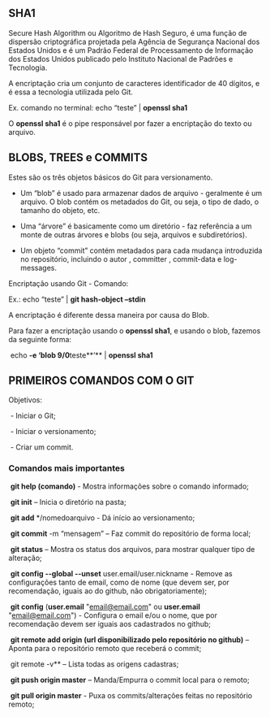 ## **SHA1** 

Secure Hash Algorithm ou Algoritmo de Hash Seguro, é uma função de dispersão criptográfica projetada pela Agência de Segurança Nacional dos Estados Unidos e é um Padrão Federal de Processamento de Informação dos Estados Unidos publicado pelo Instituto Nacional de Padrões e Tecnologia.

A encriptação cria um conjunto de caracteres identificador de 40 dígitos, e é essa a tecnologia utilizada pelo Git.

Ex. comando no terminal: echo “teste” | **openssl sha1**

O **openssl sha1** é o pipe responsável por fazer a encriptação do texto ou arquivo.

 

## **BLOBS, TREES e COMMITS**

Estes são os três objetos básicos do Git para versionamento.

* Um “blob” é usado para armazenar dados de arquivo - geralmente é um arquivo. O blob contém os metadados do Git, ou seja, o tipo de dado, o tamanho do objeto, etc.

* Uma “árvore” é basicamente como um diretório - faz referência a um monte de outras árvores e blobs (ou seja, arquivos e subdiretórios).

* Um objeto “commit” contém metadados para cada mudança introduzida no repositório, incluindo o autor , committer , commit-data e log-messages.

Encriptação usando Git - Comando:

Ex.: echo “teste” | **git hash-object –stdin**

A encriptação é diferente dessa maneira por causa do Blob.

Para fazer a encriptação usando o **openssl sha1**, e usando o blob, fazemos da seguinte forma:

​     echo **-e ‘blob 9/0**teste**’** | **openssl sha1**

 

## **PRIMEIROS COMANDOS COM O GIT**

Objetivos:

​     \- Iniciar o Git;

​     \- Iniciar o versionamento;

​     \- Criar um commit.

### **Comandos mais importantes**

​    **git help (comando)** - Mostra informações sobre o comando informado;

​	**git init** – Inicia o diretório na pasta;

​    **git add** */nomedoarquivo - Dá início ao versionamento;

​    **git commit** -m “mensagem” – Faz commit do repositório de forma local;

​    **git status** – Mostra os status dos arquivos, para mostrar qualquer tipo de alteração;

​	**git config --global --unset** user.email/user.nickname - Remove as configurações tanto de email, como de nome (que devem ser, por recomendação, iguais ao do github, não obrigatoriamente);

​	**git config** (**user.email** "email@email.com" ou **user.email** "email@email.com") - Configura o email e/ou o nome, que por recomendação devem ser iguais aos cadastrados no github;

​    **git remote add origin (url disponibilizado pelo repositório no github)** – Aponta para o repositório remoto que receberá o commit;

​    git remote -v** – Lista todas as origens cadastras;

​    **git push origin master** – Manda/Empurra o commit local para o remoto;

​	**git pull origin master** - Puxa os commits/alterações feitas no repositório remoto;

 	
